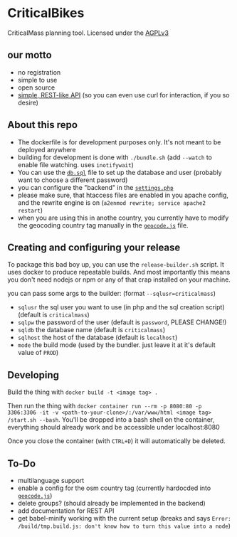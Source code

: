 # CriticalBikes

CriticalMass planning tool. Licensed under the [AGPLv3](https://www.gnu.org/licenses/agpl-3.0.html)

## our motto

 - no registration
 - simple to use
 - open source
 - [simple, REST-like API](/API.md) (so you can even use curl for interaction, if you so desire)

## About this repo

 - The dockerfile is for development purposes only. It's not meant to be deployed anywhere
 - building for development is done with `./bundle.sh` (add `--watch` to enable file watching. uses `inotifywait`)
 - You can use the [`db.sql`](db.sql) file to set up the database and user (probably want to choose a different password)
 - you can configure the "backend" in the [`settings.php`](/api/settings.php)
 - please make sure, that htaccess files are enabled in you apache config, and the rewrite engine is on (`a2enmod rewrite; service apache2 restart`)
 - when you are using this in anothe country, you currently have to modify the geocoding country tag manually in the [`geocode.js`](/src/lib/geocode.js) file.

## Creating and configuring your release

To package this bad boy up, you can use the `release-builder.sh` script. It uses docker to produce repeatable builds. And most importantly this means you don't need nodejs or npm or any of that crap installed on your machine.

you can pass some args to the builder: (format `--sqlusr=criticalmass`)

 - `sqlusr` the sql user you want to use (in php and the sql creation script) (default is `criticalmass`)
 - `sqlpw` the password of the user (default is `password`, PLEASE CHANGE!)
 - `sqldb` the database name (default is `criticalmass`)
 - `sqlhost` the host of the database (default is `localhost`)
 - `mode` the build mode (used by the bundler. just leave it at it's default value of `PROD`)

## Developing

Build the thing with `docker build -t <image tag> .`

Then run the thing with `docker container run --rm -p 8080:80 -p 3306:3306 -it -v <path-to-your-clone>/:/var/www/html <image tag> /start.sh --bash`. You'll be dropped into a bash shell on the container, everything should already work and be accessible under localhost:8080

Once you close the container (with `CTRL+D`) it will automatically be deleted.

## To-Do

 - multilanguage support
 - enable a config for the osm country tag (currently hardocded into [`geocode.js`](/src/lib/geocode.js))
 - delete groups? (should already be implemented in the backend)
 - add documentation for REST API
 - get babel-minify working with the current setup (breaks and says `Error: /build/tmp.build.js: don't know how to turn this value into a node`)
